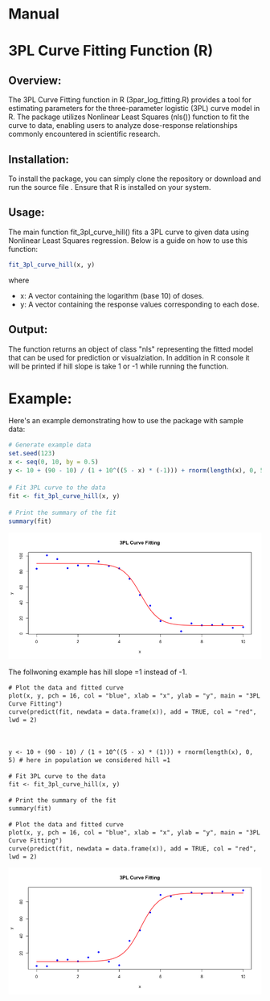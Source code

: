 # Manual
# 3PL Curve Fitting Function (R) 

## Overview:
The 3PL Curve Fitting function in R (3par_log_fitting.R) provides a tool for estimating parameters for the three-parameter logistic (3PL) curve model in R. The package utilizes Nonlinear Least Squares (nls()) function to fit the curve to data, enabling users to analyze dose-response relationships commonly encountered in scientific research.

## Installation:
To install the package, you can simply clone the repository or download and run the source file . Ensure that R is installed on your system.

## Usage:
The main function fit_3pl_curve_hill() fits a 3PL curve to given data using Nonlinear Least Squares regression. Below is a guide on how to use this function:
```R
fit_3pl_curve_hill(x, y)
```
where 
* x: A vector containing the logarithm (base 10) of doses.
* y: A vector containing the response values corresponding to each dose.

## Output:
The function returns an object of class "nls" representing the fitted model that can be used for prediction or visualziation. In addition in R console it will be printed if hill slope is take 1 or -1 while running the function.

# Example:
Here's an example demonstrating how to use the package with sample data:
```R
# Generate example data
set.seed(123)
x <- seq(0, 10, by = 0.5)
y <- 10 + (90 - 10) / (1 + 10^((5 - x) * (-1))) + rnorm(length(x), 0, 5) # here in population we considered hill =-1

# Fit 3PL curve to the data
fit <- fit_3pl_curve_hill(x, y)

# Print the summary of the fit
summary(fit)

```

![Fitted curve hill =-1](https://github.com/Ali-Mahzarnia/pharmacology/blob/main/Rplot01.png)

The follwoning example has hill slope =1 instead of -1.
```
# Plot the data and fitted curve
plot(x, y, pch = 16, col = "blue", xlab = "x", ylab = "y", main = "3PL Curve Fitting")
curve(predict(fit, newdata = data.frame(x)), add = TRUE, col = "red", lwd = 2)



y <- 10 + (90 - 10) / (1 + 10^((5 - x) * (1))) + rnorm(length(x), 0, 5) # here in population we considered hill =1

# Fit 3PL curve to the data
fit <- fit_3pl_curve_hill(x, y)

# Print the summary of the fit
summary(fit)

# Plot the data and fitted curve
plot(x, y, pch = 16, col = "blue", xlab = "x", ylab = "y", main = "3PL Curve Fitting")
curve(predict(fit, newdata = data.frame(x)), add = TRUE, col = "red", lwd = 2)

```
![Fitted curve hill =-1](https://github.com/Ali-Mahzarnia/pharmacology/blob/main/Rplot02.png)

